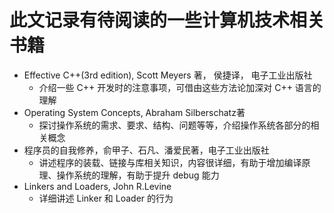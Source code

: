 # 此文记录有待阅读的一些计算机技术相关书籍
+ Effective C++(3rd edition), Scott Meyers 著， 侯捷译， 电子工业出版社
    + 介绍一些 C++ 开发时的注意事项，可借由这些方法论加深对 C++ 语言的理解
+ Operating System Concepts, Abraham Silberschatz著
    + 探讨操作系统的需求、要求、结构、问题等等，介绍操作系统各部分的相关概念
+ 程序员的自我修养，俞甲子、石凡、潘爱民著，电子工业出版社
	+ 讲述程序的装载、链接与库相关知识，内容很详细，有助于增加编译原理、操作系统的理解，有助于提升 debug 能力
+ Linkers and Loaders, John R.Levine
	+ 详细讲述 Linker 和 Loader 的行为
